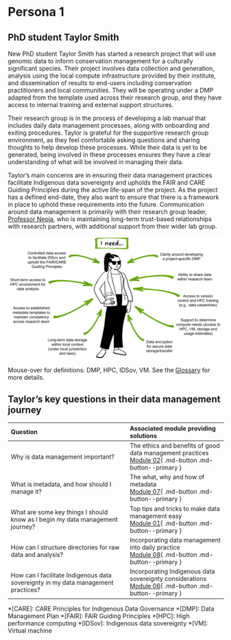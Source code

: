# Persona 1 

## PhD student Taylor Smith

New PhD student Taylor Smith has started a research project that will use genomic data to inform conservation management for a culturally significant species. Their project involves data collection and generation, analysis using the local compute infrastructure provided by their institute, and dissemination of results to end-users including conservation practitioners and local communities. They will be operating under a DMP adapted from the template used across their research group, and they have access to internal training and external support structures. 

Their research group is in the process of developing a lab manual that includes daily data management processes, along with onboarding and exiting procedures. Taylor is grateful for the supportive research group environment, as they feel comfortable asking questions and sharing thoughts to help develop these processes. While their data is yet to be generated, being involved in these processes ensures they have a clear understanding of what will be involved in managing their data. 

Taylor’s main concerns are in ensuring their data management practices facilitate Indigenous data sovereignty and upholds the FAIR and CARE Guiding Principles during the active life-span of the project. As the project has a defined end-date, they also want to ensure that there is a framework in place to uphold these requirements into the future. Communication around data management is primarily with their research group leader, [Professor Nepia](https://genomicsaotearoa.github.io/data-management-resources/personas/persona3/), who is maintaining long-term trust-based relationships with research partners, with additional support from their wider lab group. 

![The data management needs of PhD student Taylor Smith](../figures/Persona1.png)

Mouse-over for definitions: DMP, HPC, IDSov, VM. See the [Glossary](https://genomicsaotearoa.github.io/data-management-resources/glossary/) for more details. 

## Taylor’s key questions in their data management journey

| Question | Associated module providing solutions | 
|:--|:--|
| Why is data management important? | The ethics and benefits of good data management practices <br> [Module 02](https://genomicsaotearoa.github.io/data-management-resources/modules/module02/){ .md-button .md-button--primary }  |
| What is metadata, and how should I manage it? | The what, why and how of metadata <br> [Module 07](https://genomicsaotearoa.github.io/data-management-resources/modules/module07/){ .md-button .md-button--primary } |
| What are some key things I should know as I begin my data management journey? | Top tips and tricks to make data management easy <br> [Module 01](https://genomicsaotearoa.github.io/data-management-resources/modules/module01/){ .md-button .md-button--primary } |
| How can I structure directories for raw data and analysis? | Incorporating data management into daily practice <br> [Module 08](https://genomicsaotearoa.github.io/data-management-resources/modules/module08/){ .md-button .md-button--primary } |
| How can I facilitate Indigenous data sovereignty in my data management practices? | Incorporating Indigenous data sovereignty considerations <br> [Module 06](https://genomicsaotearoa.github.io/data-management-resources/modules/module06/){ .md-button .md-button--primary } |

*[CARE]: CARE Principles for Indigenous Data Governance
*[DMP]: Data Management Plan
*[FAIR]: FAIR Guiding Principles
*[HPC]: High performance computing
*[IDSov]: Indigenous data sovereignty
*[VM]: Virtual machine